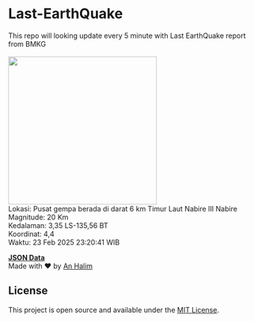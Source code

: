 # Last-EarthQuake
This repo will looking update every 5 minute with Last EarthQuake report from BMKG
<br>
<br>
<img src="undefined" width="300"/>
<br>
Lokasi: Pusat gempa berada di darat 6 km Timur Laut Nabire  III Nabire <br>
Magnitude: 20 Km <br>
Kedalaman: 3,35 LS-135,56 BT <br>
Koordinat: 4,4 <br>
Waktu: 23 Feb 2025 23:20:41 WIB <br>

<a href="./data/data.json">**JSON Data**</a>
<br>
Made with ❤️ by <a href="https://github.com/an-halim">An Halim</a>
## License

This project is open source and available under the [MIT License](LICENSE).
